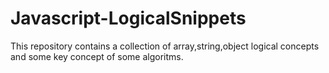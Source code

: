# Javascript-LogicalSnippets
This repository contains a collection of array,string,object logical  concepts and some key concept of some  algoritms.
